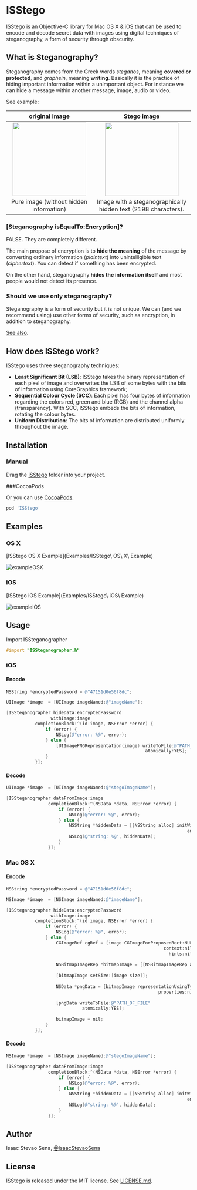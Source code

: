 # ISStego

ISStego is an Objective-C library for Mac OS X & iOS that can be used to encode and decode secret data with images using digital techniques of steganography, a form of security through obscurity.

## What is Steganography?

Steganography comes from the Greek words *steganos*, meaning **covered or protected**, and *graphein*, meaning **writing**. Basically it is the practice of hiding important information within a unimportant object. For instance we can hide a message within another message, image, audio or video. 

See example:

| original Image | Stego image | 
| :---: | :---: | 
| <img src="Examples/ORIGINAL_IMAGE.png" width="200"> | <img src="Examples/STEGO_IMAGE.png" width="200"> |
| Pure image (without hidden information) | Image with a steganographically hidden text (2198 characters). |

### [Steganography isEqualTo:Encryption]?

FALSE. They are completely different.

The main propose of encryption is to **hide the meaning** of the message by converting ordinary information (*plaintext*) into unintelligible text (*ciphertext*). You can detect if something has been encrypted. 

On the other hand, steganography **hides the information itself** and most people would not detect its presence.

### Should we use only steganography?

Steganography is a form of security but it is not unique. We can (and we recommend using) use other forms of security, such as encryption, in addition to steganography.

[See also](https://en.wikipedia.org/wiki/Steganography).

## How does ISStego work?

ISStego uses three steganography techniques:

- **Least Significant Bit (LSB)**: ISStego takes the binary representation of each pixel of image and overwrites the LSB of some bytes with the bits of information using CoreGraphics framework;
- **Sequential Colour Cycle (SCC)**: Each pixel has four bytes of information regarding the colors red, green and blue (RGB) and the channel alpha (transparency). With SCC, ISStego  embeds the bits of information, rotating the colour bytes.
- **Uniform Distribution**: The bits of information are distributed uniformly throughout the image.

## Installation

### Manual

Drag the [ISStego](ISStego/) folder into your project.

###CocoaPods

Or you can use [CocoaPods](http://cocoapods.org/?q=ISStego).

```ruby
pod 'ISStego'
```


## Examples
### OS X
[ISStego OS X Example](Examples/ISStego\ OS\ X\ Example)

![exampleOSX](Examples/ISStego_OS_X_Example.gif)
### iOS
[ISStego iOS Example](Examples/ISStego\ iOS\ Example)

![exampleiOS](Examples/ISStego_iOS_Example.gif)

## Usage

Import ISSteganographer
```objective-c
#import "ISSteganographer.h"
```

### iOS

#### Encode

```objective-c
NSString *encryptedPassword = @"47151d0e56f8dc";

UIImage *image  = [UIImage imageNamed:@"imageName"];

[ISSteganographer hideData:encryptedPassword
                 withImage:image
           completionBlock:^(id image, NSError *error) {
               if (error) {
                   NSLog(@"error: %@", error);
               } else {
                   [UIImagePNGRepresentation(image) writeToFile:@"PATH_OF_FILE"
                                                     atomically:YES];
               }
           }];
```


#### Decode

```objective-c
UIImage *image  = [UIImage imageNamed:@"stegoImageName"];

[ISSteganographer dataFromImage:image
                completionBlock:^(NSData *data, NSError *error) {
                    if (error) {
                        NSLog(@"error: %@", error);
                    } else {
                        NSString *hiddenData = [[NSString alloc] initWithData:data
                                                                     encoding:NSUTF8StringEncoding];
                        NSLog(@"string: %@", hiddenData);
                    }
                }];
```
### Mac OS X

#### Encode

```objective-c
NSString *encryptedPassword = @"47151d0e56f8dc";

NSImage *image  = [NSImage imageNamed:@"imageName"];

[ISSteganographer hideData:encryptedPassword
                 withImage:image
           completionBlock:^(id image, NSError *error) {
               if (error) {
                   NSLog(@"error: %@", error);
               } else {
                   CGImageRef cgRef = [image CGImageForProposedRect:NULL
                                                            context:nil
                                                              hints:nil];
                   
                   NSBitmapImageRep *bitmapImage = [[NSBitmapImageRep alloc] initWithCGImage:cgRef];
                   
                   [bitmapImage setSize:[image size]];
                   
                   NSData *pngData = [bitmapImage representationUsingType:NSPNGFileType
                                                          properties:nil];
                   
                   [pngData writeToFile:@"PATH_OF_FILE"
                             atomically:YES];
                   
                   bitmapImage = nil;
               }
           }];
```

#### Decode

```objective-c
NSImage *image  = [NSImage imageNamed:@"stegoImageName"];

[ISSteganographer dataFromImage:image
                completionBlock:^(NSData *data, NSError *error) {
                    if (error) {
                        NSLog(@"error: %@", error);
                    } else {
                        NSString *hiddenData = [[NSString alloc] initWithData:data
                                                                     encoding:NSUTF8StringEncoding];
                        NSLog(@"string: %@", hiddenData);
                    }
                }];
```


## Author

Isaac Stevao Sena, [@IsaacStevaoSena](https://twitter.com/isaacstevaosena)

## License

ISStego is released under the MIT license. See
[LICENSE.md](https://github.com/isena/ISStego/blob/master/LICENSE.md).
